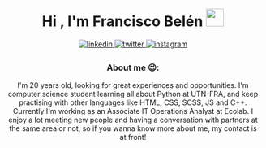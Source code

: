<h1 align="center">Hi , I'm Francisco Belén <img src="https://media.giphy.com/media/hvRJCLFzcasrR4ia7z/giphy.gif" width="35"></h1>
<div align="center">
<a href="https://www.linkedin.com/in/francisco-belen-868113266/" target="_blank">
<img src=https://img.shields.io/badge/linkedin-%2300acee.svg?color=405DE6&style=for-the-badge&logo=linkedin&logoColor=white alt=linkedin style="margin-bottom: 5px;" />
</a>
<a href="https://x.com/franciscobelen_" target="_blank">
<img src=https://img.shields.io/badge/twitter-%2300acee.svg?color=1DA1F2&style=for-the-badge&logo=twitter&logoColor=white alt=twitter style="margin-bottom: 5px;" />
</a>
<a href="https://instagram.com/franciscobelen_" target="_blank">
<img src=https://img.shields.io/badge/instagram-%ff5851db.svg?color=C13584&style=for-the-badge&logo=instagram&logoColor=white alt=instagram style="margin-bottom: 5px;" />
</a>
<br />
<h3>
About me 😉:  
</h3>
<p>
I'm 20 years old, looking for great experiences and opportunities. I'm computer science student learning all about Python at UTN-FRA, and keep practising with other languages like HTML, CSS, SCSS, JS and C++. Currently I'm working as an Associate IT Operations Analyst at Ecolab. I enjoy a lot meeting new people and having a conversation with partners at the same area or not, so if you wanna know more about me, my contact is at front!
</p>
</div>
